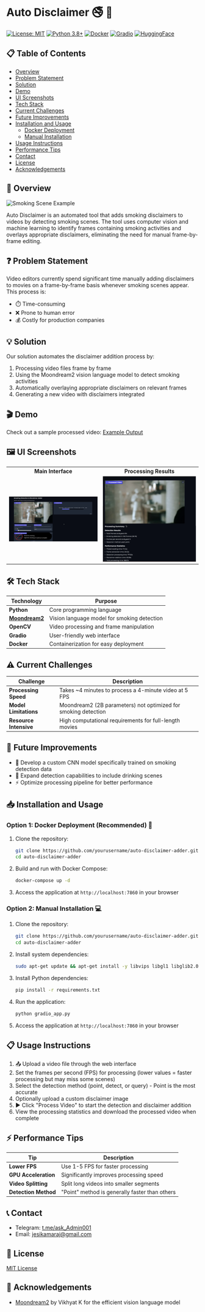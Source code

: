 # Auto Disclaimer 🚭 🍺

[![License: MIT](https://img.shields.io/badge/License-MIT-yellow.svg)](https://opensource.org/licenses/MIT)
[![Python 3.8+](https://img.shields.io/badge/python-3.8+-blue.svg)](https://www.python.org/downloads/)
[![Docker](https://img.shields.io/badge/Docker-Available-blue)](https://www.docker.com/)
[![Gradio](https://img.shields.io/badge/Gradio-UI-orange)](https://gradio.app/)
[![HuggingFace](https://img.shields.io/badge/HuggingFace-Moondream2-yellow)](https://huggingface.co/vikhyatk/moondream2)

## 📋 Table of Contents
- [Overview](#overview)
- [Problem Statement](#problem-statement)
- [Solution](#solution)
- [Demo](#demo)
- [UI Screenshots](#ui-screenshots)
- [Tech Stack](#tech-stack)
- [Current Challenges](#current-challenges)
- [Future Improvements](#future-improvements)
- [Installation and Usage](#installation-and-usage)
  - [Docker Deployment](#option-1-docker-deployment-recommended)
  - [Manual Installation](#option-2-manual-installation)
- [Usage Instructions](#usage-instructions)
- [Performance Tips](#performance-tips)
- [Contact](#contact)
- [License](#license)
- [Acknowledgements](#acknowledgements)

## 📝 Overview
![Smoking Scene Example](https://preview.redd.it/this-gotta-be-the-best-opening-ive-ever-seen-v0-6l9ogvcantdd1.jpeg?auto=webp&s=3c2de9a739534ef3c63f44bdbc1bfa6366225dfa)

Auto Disclaimer is an automated tool that adds smoking disclaimers to videos by detecting smoking scenes. The tool uses computer vision and machine learning to identify frames containing smoking activities and overlays appropriate disclaimers, eliminating the need for manual frame-by-frame editing.

## ❓ Problem Statement
Video editors currently spend significant time manually adding disclaimers to movies on a frame-by-frame basis whenever smoking scenes appear. This process is:
- ⏱️ Time-consuming
- ❌ Prone to human error
- 💰 Costly for production companies

## 💡 Solution
Our solution automates the disclaimer addition process by:
1. Processing video files frame by frame
2. Using the Moondream2 vision language model to detect smoking activities
3. Automatically overlaying appropriate disclaimers on relevant frames
4. Generating a new video with disclaimers integrated

## 🎬 Demo
Check out a sample processed video: [Example Output](output/1.mp4)

## 🖼️ UI Screenshots
<table>
  <tr>
    <td align="center"><b>Main Interface</b></td>
    <td align="center"><b>Processing Results</b></td>
  </tr>
  <tr>
    <td><img src="screenshots/ui.png" alt="Main Interface" width="100%"/></td>
    <td><img src="screenshots/result.png" alt="Results View" width="100%"/></td>
  </tr>
</table>


## 🛠️ Tech Stack
| Technology | Purpose |
|------------|---------|
| **Python** | Core programming language |
| **[Moondream2](https://huggingface.co/vikhyatk/moondream2)** | Vision language model for smoking detection |
| **OpenCV** | Video processing and frame manipulation |
| **Gradio** | User-friendly web interface |
| **Docker** | Containerization for easy deployment |


## ⚠️ Current Challenges
| Challenge | Description |
|-----------|-------------|
| **Processing Speed** | Takes ~4 minutes to process a 4-minute video at 5 FPS |
| **Model Limitations** | Moondream2 (2B parameters) not optimized for smoking detection |
| **Resource Intensive** | High computational requirements for full-length movies |

## 🚀 Future Improvements
- 🧠 Develop a custom CNN model specifically trained on smoking detection data
- 🍺 Expand detection capabilities to include drinking scenes
- ⚡ Optimize processing pipeline for better performance

## 📥 Installation and Usage

### Option 1: Docker Deployment (Recommended) 🐳
1. Clone the repository:
   ```bash
   git clone https://github.com/yourusername/auto-disclaimer-adder.git
   cd auto-disclaimer-adder
   ```

2. Build and run with Docker Compose:
   ```bash
   docker-compose up -d
   ```

3. Access the application at `http://localhost:7860` in your browser

### Option 2: Manual Installation 💻
1. Clone the repository:
   ```bash
   git clone https://github.com/yourusername/auto-disclaimer-adder.git
   cd auto-disclaimer-adder
   ```

2. Install system dependencies:
   ```bash
   sudo apt-get update && apt-get install -y libvips libgl1 libglib2.0-0
   ```

3. Install Python dependencies:
   ```bash
   pip install -r requirements.txt
   ```

4. Run the application:
   ```bash
   python gradio_app.py
   ```

5. Access the application at `http://localhost:7860` in your browser

## 📋 Usage Instructions
1. 📤 Upload a video file through the web interface
2. Set the frames per second (FPS) for processing (lower values = faster processing but may miss some scenes)
3. Select the detection method (point, detect, or query) - Point is the most accurate
4. Optionally upload a custom disclaimer image
5. ▶️ Click "Process Video" to start the detection and disclaimer addition
6. View the processing statistics and download the processed video when complete

## ⚡ Performance Tips
| Tip | Description |
|-----|-------------|
| **Lower FPS** | Use 1-5 FPS for faster processing |
| **GPU Acceleration** | Significantly improves processing speed |
| **Video Splitting** | Split long videos into smaller segments |
| **Detection Method** | "Point" method is generally faster than others |

## 📞 Contact
- Telegram: [t.me/ask_Admin001](https://t.me/ask_Admin001)
- Email: jesikamaraj@gmail.com

## 📄 License
[MIT License](LICENSE)

## 🙏 Acknowledgements
- [Moondream2](https://huggingface.co/vikhyatk/moondream2) by Vikhyat K for the efficient vision language model

